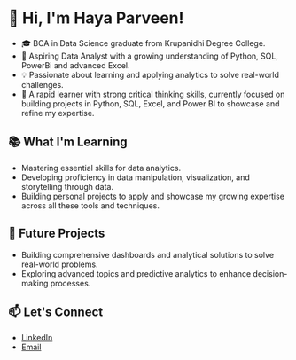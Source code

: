# 👋 Hi, I'm Haya Parveen!
- 🎓 BCA in Data Science graduate from Krupanidhi Degree College.
- 🚀 Aspiring Data Analyst with a growing understanding of Python, SQL, PowerBi and advanced Excel.
- 💡 Passionate about learning and applying analytics to solve real-world challenges.
- 🌱 A rapid learner with strong critical thinking skills, currently focused on building projects in Python, SQL, Excel, and Power BI to showcase and refine my expertise.

## 📚 What I'm Learning
- Mastering essential skills for data analytics.
- Developing proficiency in data manipulation, visualization, and storytelling through data.
- Building personal projects to apply and showcase my growing expertise across all these tools and techniques.

## 🚀 Future Projects
- Building comprehensive dashboards and analytical solutions to solve real-world problems.
- Exploring advanced topics and predictive analytics to enhance decision-making processes.

## 📫 Let's Connect
- [LinkedIn](https://www.linkedin.com/in/(https://www.linkedin.com/in/hayaparveen))
- [Email](mailto:parveenhaya01@gmail.com)
